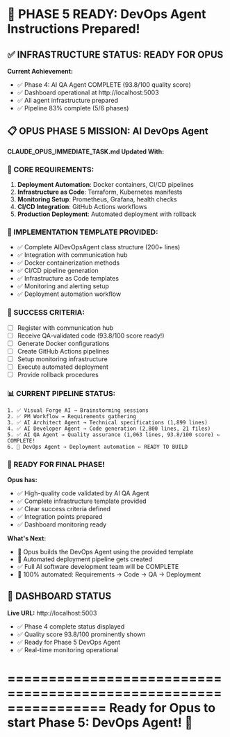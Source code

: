🚀 PHASE 5 READY: DevOps Agent Instructions Prepared!
================================================================

## ✅ INFRASTRUCTURE STATUS: READY FOR OPUS

**Current Achievement:**
- ✅ Phase 4: AI QA Agent COMPLETE (93.8/100 quality score)
- ✅ Dashboard operational at http://localhost:5003
- ✅ All agent infrastructure prepared
- ✅ Pipeline 83% complete (5/6 phases)

## 📋 OPUS PHASE 5 MISSION: AI DevOps Agent

**CLAUDE_OPUS_IMMEDIATE_TASK.md Updated With:**

### 🎯 CORE REQUIREMENTS:
1. **Deployment Automation**: Docker containers, CI/CD pipelines
2. **Infrastructure as Code**: Terraform, Kubernetes manifests
3. **Monitoring Setup**: Prometheus, Grafana, health checks
4. **CI/CD Integration**: GitHub Actions workflows
5. **Production Deployment**: Automated deployment with rollback

### 🔧 IMPLEMENTATION TEMPLATE PROVIDED:
- ✅ Complete AIDevOpsAgent class structure (200+ lines)
- ✅ Integration with communication hub
- ✅ Docker containerization methods
- ✅ CI/CD pipeline generation
- ✅ Infrastructure as Code templates
- ✅ Monitoring and alerting setup
- ✅ Deployment automation workflow

### 🎯 SUCCESS CRITERIA:
- [ ] Register with communication hub
- [ ] Receive QA-validated code (93.8/100 score ready!)
- [ ] Generate Docker configurations
- [ ] Create GitHub Actions pipelines
- [ ] Setup monitoring infrastructure
- [ ] Execute automated deployment
- [ ] Provide rollback procedures

### 📊 CURRENT PIPELINE STATUS:
```
1. ✅ Visual Forge AI → Brainstorming sessions
2. ✅ PM Workflow → Requirements gathering
3. ✅ AI Architect Agent → Technical specifications (1,899 lines)
4. ✅ AI Developer Agent → Code generation (2,800 lines, 21 files)
5. ✅ AI QA Agent → Quality assurance (1,063 lines, 93.8/100 score) ← COMPLETE!
6. 🔄 DevOps Agent → Deployment automation ← READY TO BUILD
```

### 🎉 READY FOR FINAL PHASE!

**Opus has:**
- ✅ High-quality code validated by AI QA Agent
- ✅ Complete infrastructure template provided
- ✅ Clear success criteria defined
- ✅ Integration points prepared
- ✅ Dashboard monitoring ready

**What's Next:**
- 🚀 Opus builds the DevOps Agent using the provided template
- 🔄 Automated deployment pipeline gets created
- ✅ Full AI software development team will be COMPLETE
- 🎯 100% automated: Requirements → Code → QA → Deployment

## 📍 DASHBOARD STATUS

**Live URL:** http://localhost:5003
- ✅ Phase 4 complete status displayed
- ✅ Quality score 93.8/100 prominently shown
- ✅ Ready for Phase 5 DevOps Agent
- ✅ Real-time monitoring operational

================================================================
Ready for Opus to start Phase 5: DevOps Agent! 🚀
================================================================
